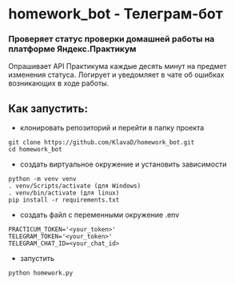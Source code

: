 # homework_bot - Телеграм-бот
### Проверяет статус проверки домашней работы на платформе Яндекс.Практикум
Опрашивает API Практикума каждые десять минут на предмет изменения статуса.
Логирует и уведомляет в чате об ошибках возникающих в ходе работы.

## Как запустить:
* клонировать репозиторий и перейти в папку проекта
```
git clone https://github.com/KlavaD/homework_bot.git
cd homework_bot
```
* создать виртуальное окружение и установить зависимости
```
python -m venv venv
. venv/Scripts/activate (для Windows)
. venv/bin/activate (для linux)
pip install -r requirements.txt
```
* создать файл с переменными окружение .env
```
PRACTICUM_TOKEN='<your_token>'
TELEGRAM_TOKEN='<your_token>'
TELEGRAM_CHAT_ID=<your_chat_id>
```
* запустить
```
python homework.py
```